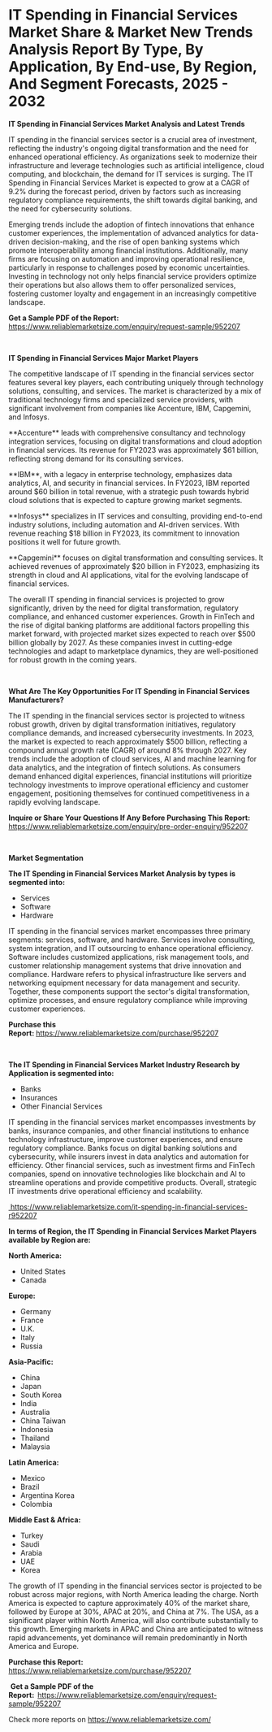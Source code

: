 <p><h1>IT Spending in Financial Services Market Share & Market New Trends Analysis Report By Type, By Application, By End-use, By Region, And Segment Forecasts, 2025 - 2032</h1></p><p><strong>IT Spending in Financial Services Market Analysis and Latest Trends</strong></p>
<p><p>IT spending in the financial services sector is a crucial area of investment, reflecting the industry's ongoing digital transformation and the need for enhanced operational efficiency. As organizations seek to modernize their infrastructure and leverage technologies such as artificial intelligence, cloud computing, and blockchain, the demand for IT services is surging. The IT Spending in Financial Services Market is expected to grow at a CAGR of 9.2% during the forecast period, driven by factors such as increasing regulatory compliance requirements, the shift towards digital banking, and the need for cybersecurity solutions.</p><p>Emerging trends include the adoption of fintech innovations that enhance customer experiences, the implementation of advanced analytics for data-driven decision-making, and the rise of open banking systems which promote interoperability among financial institutions. Additionally, many firms are focusing on automation and improving operational resilience, particularly in response to challenges posed by economic uncertainties. Investing in technology not only helps financial service providers optimize their operations but also allows them to offer personalized services, fostering customer loyalty and engagement in an increasingly competitive landscape.</p></p>
<p><strong>Get a Sample PDF of the Report:&nbsp;</strong> <a href="https://www.reliablemarketsize.com/enquiry/request-sample/952207?utm_campaign=2337&utm_medium=2&utm_source=Github&utm_content=ia&utm_term=06032025&utm_id=it-spending-in-financial-services">https://www.reliablemarketsize.com/enquiry/request-sample/952207</a></p>
<p>&nbsp;</p>
<p><strong>IT Spending in Financial Services Major Market Players</strong></p>
<p><p>The competitive landscape of IT spending in the financial services sector features several key players, each contributing uniquely through technology solutions, consulting, and services. The market is characterized by a mix of traditional technology firms and specialized service providers, with significant involvement from companies like Accenture, IBM, Capgemini, and Infosys.</p><p>**Accenture** leads with comprehensive consultancy and technology integration services, focusing on digital transformations and cloud adoption in financial services. Its revenue for FY2023 was approximately $61 billion, reflecting strong demand for its consulting services.</p><p>**IBM**, with a legacy in enterprise technology, emphasizes data analytics, AI, and security in financial services. In FY2023, IBM reported around $60 billion in total revenue, with a strategic push towards hybrid cloud solutions that is expected to capture growing market segments.</p><p>**Infosys** specializes in IT services and consulting, providing end-to-end industry solutions, including automation and AI-driven services. With revenue reaching $18 billion in FY2023, its commitment to innovation positions it well for future growth.</p><p>**Capgemini** focuses on digital transformation and consulting services. It achieved revenues of approximately $20 billion in FY2023, emphasizing its strength in cloud and AI applications, vital for the evolving landscape of financial services.</p><p>The overall IT spending in financial services is projected to grow significantly, driven by the need for digital transformation, regulatory compliance, and enhanced customer experiences. Growth in FinTech and the rise of digital banking platforms are additional factors propelling this market forward, with projected market sizes expected to reach over $500 billion globally by 2027. As these companies invest in cutting-edge technologies and adapt to marketplace dynamics, they are well-positioned for robust growth in the coming years.</p></p>
<p>&nbsp;</p>
<p><strong>What Are The Key Opportunities For IT Spending in Financial Services Manufacturers?</strong></p>
<p><p>The IT spending in the financial services sector is projected to witness robust growth, driven by digital transformation initiatives, regulatory compliance demands, and increased cybersecurity investments. In 2023, the market is expected to reach approximately $500 billion, reflecting a compound annual growth rate (CAGR) of around 8% through 2027. Key trends include the adoption of cloud services, AI and machine learning for data analytics, and the integration of fintech solutions. As consumers demand enhanced digital experiences, financial institutions will prioritize technology investments to improve operational efficiency and customer engagement, positioning themselves for continued competitiveness in a rapidly evolving landscape.</p></p>
<p><strong>Inquire or Share Your Questions If Any Before Purchasing This Report:</strong> <a href="https://www.reliablemarketsize.com/enquiry/pre-order-enquiry/952207?utm_campaign=2337&utm_medium=2&utm_source=Github&utm_content=ia&utm_term=06032025&utm_id=it-spending-in-financial-services">https://www.reliablemarketsize.com/enquiry/pre-order-enquiry/952207</a></p>
<p>&nbsp;</p>
<p><strong>Market Segmentation</strong></p>
<p><strong>The IT Spending in Financial Services Market Analysis by types is segmented into:</strong></p>
<p><ul><li>Services</li><li>Software</li><li>Hardware</li></ul></p>
<p><p>IT spending in the financial services market encompasses three primary segments: services, software, and hardware. Services involve consulting, system integration, and IT outsourcing to enhance operational efficiency. Software includes customized applications, risk management tools, and customer relationship management systems that drive innovation and compliance. Hardware refers to physical infrastructure like servers and networking equipment necessary for data management and security. Together, these components support the sector's digital transformation, optimize processes, and ensure regulatory compliance while improving customer experiences.</p></p>
<p><strong>Purchase this Report:&nbsp;</strong><a href="https://www.reliablemarketsize.com/purchase/952207?utm_campaign=2337&utm_medium=2&utm_source=Github&utm_content=ia&utm_term=06032025&utm_id=it-spending-in-financial-services">https://www.reliablemarketsize.com/purchase/952207</a></p>
<p>&nbsp;</p>
<p><strong>The IT Spending in Financial Services Market Industry Research by Application is segmented into:</strong></p>
<p><ul><li>Banks</li><li>Insurances</li><li>Other Financial Services</li></ul></p>
<p><p>IT spending in the financial services market encompasses investments by banks, insurance companies, and other financial institutions to enhance technology infrastructure, improve customer experiences, and ensure regulatory compliance. Banks focus on digital banking solutions and cybersecurity, while insurers invest in data analytics and automation for efficiency. Other financial services, such as investment firms and FinTech companies, spend on innovative technologies like blockchain and AI to streamline operations and provide competitive products. Overall, strategic IT investments drive operational efficiency and scalability.</p></p>
<p><a href="https://www.reliablemarketsize.com/it-spending-in-financial-services-r952207?utm_campaign=2337&utm_medium=2&utm_source=Github&utm_content=ia&utm_term=06032025&utm_id=it-spending-in-financial-services">&nbsp;https://www.reliablemarketsize.com/it-spending-in-financial-services-r952207</a></p>
<p><strong>In terms of Region, the IT Spending in Financial Services Market Players available by Region are:</strong></p>
<p>
    <p> <strong> North America: </strong>
        <ul>
            <li>United States</li>
            <li>Canada</li>
        </ul>
        </p> 
    <p> <strong> Europe: </strong>
        <ul>
            <li>Germany</li>
            <li>France</li>
            <li>U.K.</li>
            <li>Italy</li>
            <li>Russia</li>
        </ul>
        </p> 
    <p> <strong> Asia-Pacific: </strong>
        <ul>
            <li>China</li>
            <li>Japan</li>
            <li>South Korea</li>
            <li>India</li>
            <li>Australia</li>
            <li>China Taiwan</li>
            <li>Indonesia</li>
            <li>Thailand</li>
            <li>Malaysia</li>
        </ul>
        </p> 
    <p> <strong> Latin America: </strong>
        <ul>
            <li>Mexico</li>
            <li>Brazil</li>
            <li>Argentina Korea</li>
            <li>Colombia</li>
        </ul>
        </p> 
    <p> <strong> Middle East & Africa: </strong>
        <ul>
            <li>Turkey</li>
            <li>Saudi</li>
            <li>Arabia</li>
            <li>UAE</li>
            <li>Korea</li>
        </ul>
    </p>
    </p>
<p><p>The growth of IT spending in the financial services sector is projected to be robust across major regions, with North America leading the charge. North America is expected to capture approximately 40% of the market share, followed by Europe at 30%, APAC at 20%, and China at 7%. The USA, as a significant player within North America, will also contribute substantially to this growth. Emerging markets in APAC and China are anticipated to witness rapid advancements, yet dominance will remain predominantly in North America and Europe.</p></p>
<p><strong>Purchase this Report: </strong><a href="https://www.reliablemarketsize.com/purchase/952207?utm_campaign=2337&utm_medium=2&utm_source=Github&utm_content=ia&utm_term=06032025&utm_id=it-spending-in-financial-services">https://www.reliablemarketsize.com/purchase/952207</a></p>
<p>&nbsp;<strong>Get a Sample PDF of the Report:&nbsp;&nbsp;</strong><a href="https://www.reliablemarketsize.com/enquiry/request-sample/952207?utm_campaign=2337&utm_medium=2&utm_source=Github&utm_content=ia&utm_term=06032025&utm_id=it-spending-in-financial-services">https://www.reliablemarketsize.com/enquiry/request-sample/952207</a></p>
<p><strong></strong></p>
<p>Check more reports on <a href="https://www.reliablemarketsize.com/?utm_campaign=2337&utm_medium=2&utm_source=Github&utm_content=ia&utm_term=06032025&utm_id=it-spending-in-financial-services">https://www.reliablemarketsize.com/</a></p>